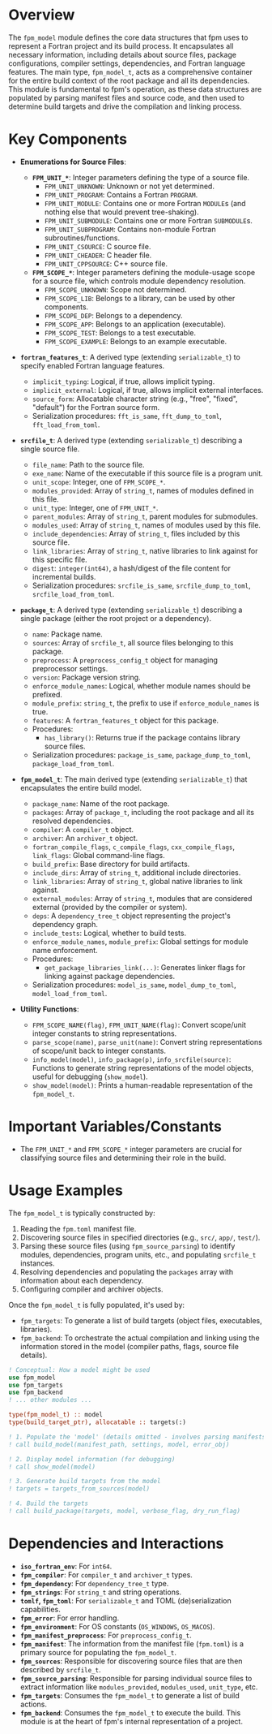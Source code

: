 # Overview
The `fpm_model` module defines the core data structures that fpm uses to represent a Fortran project and its build process. It encapsulates all necessary information, including details about source files, package configurations, compiler settings, dependencies, and Fortran language features. The main type, `fpm_model_t`, acts as a comprehensive container for the entire build context of the root package and all its dependencies. This module is fundamental to fpm's operation, as these data structures are populated by parsing manifest files and source code, and then used to determine build targets and drive the compilation and linking process.

# Key Components

- **Enumerations for Source Files**:
  - **`FPM_UNIT_*`**: Integer parameters defining the type of a source file.
    - `FPM_UNIT_UNKNOWN`: Unknown or not yet determined.
    - `FPM_UNIT_PROGRAM`: Contains a Fortran `PROGRAM`.
    - `FPM_UNIT_MODULE`: Contains one or more Fortran `MODULE`s (and nothing else that would prevent tree-shaking).
    - `FPM_UNIT_SUBMODULE`: Contains one or more Fortran `SUBMODULE`s.
    - `FPM_UNIT_SUBPROGRAM`: Contains non-module Fortran subroutines/functions.
    - `FPM_UNIT_CSOURCE`: C source file.
    - `FPM_UNIT_CHEADER`: C header file.
    - `FPM_UNIT_CPPSOURCE`: C++ source file.
  - **`FPM_SCOPE_*`**: Integer parameters defining the module-usage scope for a source file, which controls module dependency resolution.
    - `FPM_SCOPE_UNKNOWN`: Scope not determined.
    - `FPM_SCOPE_LIB`: Belongs to a library, can be used by other components.
    - `FPM_SCOPE_DEP`: Belongs to a dependency.
    - `FPM_SCOPE_APP`: Belongs to an application (executable).
    - `FPM_SCOPE_TEST`: Belongs to a test executable.
    - `FPM_SCOPE_EXAMPLE`: Belongs to an example executable.

- **`fortran_features_t`**: A derived type (extending `serializable_t`) to specify enabled Fortran language features.
  - `implicit_typing`: Logical, if true, allows implicit typing.
  - `implicit_external`: Logical, if true, allows implicit external interfaces.
  - `source_form`: Allocatable character string (e.g., "free", "fixed", "default") for the Fortran source form.
  - Serialization procedures: `fft_is_same`, `fft_dump_to_toml`, `fft_load_from_toml`.

- **`srcfile_t`**: A derived type (extending `serializable_t`) describing a single source file.
  - `file_name`: Path to the source file.
  - `exe_name`: Name of the executable if this source file is a program unit.
  - `unit_scope`: Integer, one of `FPM_SCOPE_*`.
  - `modules_provided`: Array of `string_t`, names of modules defined in this file.
  - `unit_type`: Integer, one of `FPM_UNIT_*`.
  - `parent_modules`: Array of `string_t`, parent modules for submodules.
  - `modules_used`: Array of `string_t`, names of modules used by this file.
  - `include_dependencies`: Array of `string_t`, files included by this source file.
  - `link_libraries`: Array of `string_t`, native libraries to link against for this specific file.
  - `digest`: `integer(int64)`, a hash/digest of the file content for incremental builds.
  - Serialization procedures: `srcfile_is_same`, `srcfile_dump_to_toml`, `srcfile_load_from_toml`.

- **`package_t`**: A derived type (extending `serializable_t`) describing a single package (either the root project or a dependency).
  - `name`: Package name.
  - `sources`: Array of `srcfile_t`, all source files belonging to this package.
  - `preprocess`: A `preprocess_config_t` object for managing preprocessor settings.
  - `version`: Package version string.
  - `enforce_module_names`: Logical, whether module names should be prefixed.
  - `module_prefix`: `string_t`, the prefix to use if `enforce_module_names` is true.
  - `features`: A `fortran_features_t` object for this package.
  - Procedures:
    - `has_library()`: Returns true if the package contains library source files.
  - Serialization procedures: `package_is_same`, `package_dump_to_toml`, `package_load_from_toml`.

- **`fpm_model_t`**: The main derived type (extending `serializable_t`) that encapsulates the entire build model.
  - `package_name`: Name of the root package.
  - `packages`: Array of `package_t`, including the root package and all its resolved dependencies.
  - `compiler`: A `compiler_t` object.
  - `archiver`: An `archiver_t` object.
  - `fortran_compile_flags`, `c_compile_flags`, `cxx_compile_flags`, `link_flags`: Global command-line flags.
  - `build_prefix`: Base directory for build artifacts.
  - `include_dirs`: Array of `string_t`, additional include directories.
  - `link_libraries`: Array of `string_t`, global native libraries to link against.
  - `external_modules`: Array of `string_t`, modules that are considered external (provided by the compiler or system).
  - `deps`: A `dependency_tree_t` object representing the project's dependency graph.
  - `include_tests`: Logical, whether to build tests.
  - `enforce_module_names`, `module_prefix`: Global settings for module name enforcement.
  - Procedures:
    - `get_package_libraries_link(...)`: Generates linker flags for linking against package dependencies.
  - Serialization procedures: `model_is_same`, `model_dump_to_toml`, `model_load_from_toml`.

- **Utility Functions**:
  - `FPM_SCOPE_NAME(flag)`, `FPM_UNIT_NAME(flag)`: Convert scope/unit integer constants to string representations.
  - `parse_scope(name)`, `parse_unit(name)`: Convert string representations of scope/unit back to integer constants.
  - `info_model(model)`, `info_package(p)`, `info_srcfile(source)`: Functions to generate string representations of the model objects, useful for debugging (`show_model`).
  - `show_model(model)`: Prints a human-readable representation of the `fpm_model_t`.

# Important Variables/Constants
- The `FPM_UNIT_*` and `FPM_SCOPE_*` integer parameters are crucial for classifying source files and determining their role in the build.

# Usage Examples
The `fpm_model_t` is typically constructed by:
1. Reading the `fpm.toml` manifest file.
2. Discovering source files in specified directories (e.g., `src/`, `app/`, `test/`).
3. Parsing these source files (using `fpm_source_parsing`) to identify modules, dependencies, program units, etc., and populating `srcfile_t` instances.
4. Resolving dependencies and populating the `packages` array with information about each dependency.
5. Configuring compiler and archiver objects.

Once the `fpm_model_t` is fully populated, it's used by:
- `fpm_targets`: To generate a list of build targets (object files, executables, libraries).
- `fpm_backend`: To orchestrate the actual compilation and linking using the information stored in the model (compiler paths, flags, source file details).

```fortran
! Conceptual: How a model might be used
use fpm_model
use fpm_targets
use fpm_backend
! ... other modules ...

type(fpm_model_t) :: model
type(build_target_ptr), allocatable :: targets(:)

! 1. Populate the 'model' (details omitted - involves parsing manifests, sources)
! call build_model(manifest_path, settings, model, error_obj)

! 2. Display model information (for debugging)
! call show_model(model)

! 3. Generate build targets from the model
! targets = targets_from_sources(model)

! 4. Build the targets
! call build_package(targets, model, verbose_flag, dry_run_flag)
```

# Dependencies and Interactions
- **`iso_fortran_env`**: For `int64`.
- **`fpm_compiler`**: For `compiler_t` and `archiver_t` types.
- **`fpm_dependency`**: For `dependency_tree_t` type.
- **`fpm_strings`**: For `string_t` and string operations.
- **`tomlf`, `fpm_toml`**: For `serializable_t` and TOML (de)serialization capabilities.
- **`fpm_error`**: For error handling.
- **`fpm_environment`**: For OS constants (`OS_WINDOWS`, `OS_MACOS`).
- **`fpm_manifest_preprocess`**: For `preprocess_config_t`.
- **`fpm_manifest`**: The information from the manifest file (`fpm.toml`) is a primary source for populating the `fpm_model_t`.
- **`fpm_sources`**: Responsible for discovering source files that are then described by `srcfile_t`.
- **`fpm_source_parsing`**: Responsible for parsing individual source files to extract information like `modules_provided`, `modules_used`, `unit_type`, etc.
- **`fpm_targets`**: Consumes the `fpm_model_t` to generate a list of build actions.
- **`fpm_backend`**: Consumes the `fpm_model_t` to execute the build.
This module is at the heart of fpm's internal representation of a project.
